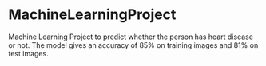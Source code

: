 # MachineLearningProject
Machine Learning Project to predict whether the person has heart disease or not.
The model gives an accuracy of 85% on training images and 81% on test images.
